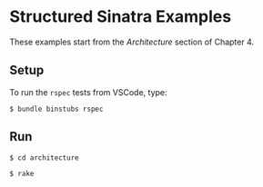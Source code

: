# Structured Sinatra Examples
These examples start from the *Architecture* section of Chapter 4.

## Setup
To run the `rspec` tests from VSCode, type:
```shell
$ bundle binstubs rspec
```

## Run
```shell
$ cd architecture

$ rake
```
